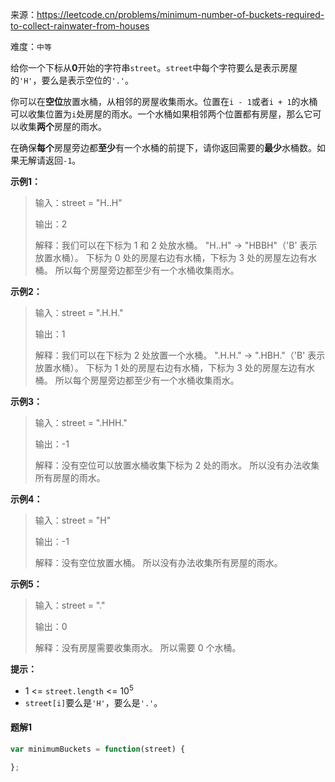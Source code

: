 来源：<https://leetcode.cn/problems/minimum-number-of-buckets-required-to-collect-rainwater-from-houses>

难度：`中等`

给你一个下标从**0**开始的字符串`street`。`street`中每个字符要么是表示房屋的`'H'`，要么是表示空位的`'.'`。

你可以在**空位**放置水桶，从相邻的房屋收集雨水。位置在`i - 1`或者`i + 1`的水桶可以收集位置为`i`处房屋的雨水。一个水桶如果相邻两个位置都有房屋，那么它可以收集**两个**房屋的雨水。

在确保**每个**房屋旁边都**至少**有一个水桶的前提下，请你返回需要的**最少**水桶数。如果无解请返回`-1`。

**示例1：**

> 输入：street = "H..H"
>
> 输出：2
>
> 解释：我们可以在下标为 1 和 2 处放水桶。
> "H..H" -> "HBBH"（'B' 表示放置水桶）。
> 下标为 0 处的房屋右边有水桶，下标为 3 处的房屋左边有水桶。
> 所以每个房屋旁边都至少有一个水桶收集雨水。

**示例2：**

> 输入：street = ".H.H."
>
> 输出：1
>
> 解释：我们可以在下标为 2 处放置一个水桶。
> ".H.H." -> ".HBH."（'B' 表示放置水桶）。
> 下标为 1 处的房屋右边有水桶，下标为 3 处的房屋左边有水桶。
> 所以每个房屋旁边都至少有一个水桶收集雨水。

**示例3：**

> 输入：street = ".HHH."
>
> 输出：-1
>
> 解释：没有空位可以放置水桶收集下标为 2 处的雨水。
> 所以没有办法收集所有房屋的雨水。

**示例4：**

> 输入：street = "H"
>
> 输出：-1
>
> 解释：没有空位放置水桶。
> 所以没有办法收集所有房屋的雨水。

**示例5：**

> 输入：street = "."
>
> 输出：0
>
> 解释：没有房屋需要收集雨水。
> 所以需要 0 个水桶。

**提示：**

- 1 <= `street.length` <= 10<sup>5</sup>
- `street[i]`要么是`'H'`，要么是`'.'`。

<!-- tabs:start -->

#### **题解1**

```javascript
var minimumBuckets = function(street) {

};
```

<!-- tabs:end -->
